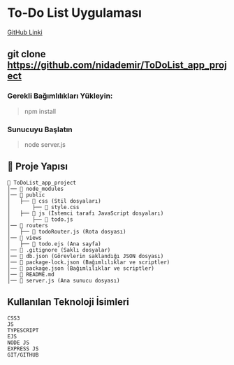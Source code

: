 # To-Do List Uygulaması

[GitHub Linki](https://github.com/nidademir/ToDoList_app_project)

## git clone https://github.com/nidademir/ToDoList_app_project

### Gerekli Bağımlılıkları Yükleyin:
> npm install 

### Sunucuyu Başlatın
> node server.js

## 📂 Proje Yapısı
```
📂 ToDoList_app_project
│── 📂 node_modules
│── 📂 public
│   ├── 📂 css (Stil dosyaları)
│       ├── 📜 style.css
│   ├── 📂 js (İstemci tarafı JavaScript dosyaları)
│       ├── 📜 todo.js
│── 📂 routers
│   ├── 📜 todoRouter.js (Rota dosyası)
│── 📂 views
│   ├── 📜 todo.ejs (Ana sayfa)
│── 📜 .gitignore (Saklı dosyalar)
│── 📜 db.json (Görevlerin saklandığı JSON dosyası)
│── 📜 package-lock.json (Bağımlılıklar ve scriptler)
│── 📜 package.json (Bağımlılıklar ve scriptler)
│── 📜 README.md
│── 📜 server.js (Ana sunucu dosyası)
```

## Kullanılan Teknoloji İsimleri
```HTML5
CSS3
JS
TYPESCRIPT
EJS
NODE JS
EXPRESS JS
GIT/GITHUB
```